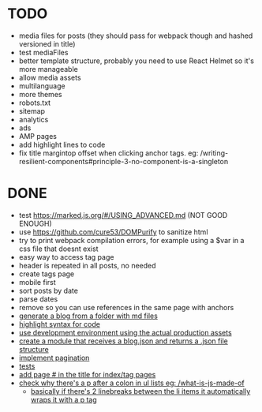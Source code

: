 # TODO
-   media files for posts (they should pass for webpack though and hashed versioned in title)
-   test mediaFiles
-   better template structure, probably you need to use React Helmet so it's more manageable
-   allow media assets
-   multilanguage
-   more themes
-   robots.txt
-   sitemap
-   analytics
-   ads
-   AMP pages
-   add highlight lines to code
-   fix title margintop offset when clicking anchor tags. eg: /writing-resilient-components#principle-3-no-component-is-a-singleton

# DONE
-   test https://marked.js.org/#/USING_ADVANCED.md (NOT GOOD ENOUGH)
-   use https://github.com/cure53/DOMPurify to sanitize html
-   try to print webpack compilation errors, for example using a $var in a css file that doesnt exist
-   easy way to access tag page
-   header is repeated in all posts, no needed
-   create tags page
-   mobile first
-   sort posts by date
-   parse dates
-   remove <base> so you can use references in the same page with anchors<a href="#title">
-   generate a blog from a folder with md files
-   highlight syntax for code
-   use development environment using the actual production assets
-   create a module that receives a blog.json and returns a .json file structure
-   implement pagination
-   tests
-   add page # in the title for index/tag pages
-   check why there's a p after a colon in ul lists eg: /what-is-js-made-of
    -   basically if there's 2 linebreaks between the li items it automatically wraps it with a p tag
